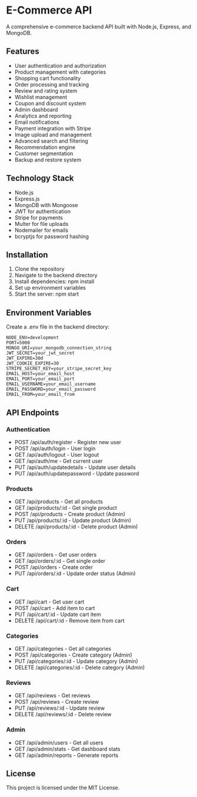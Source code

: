 # E-Commerce API

A comprehensive e-commerce backend API built with Node.js, Express, and MongoDB.

## Features

- User authentication and authorization
- Product management with categories
- Shopping cart functionality
- Order processing and tracking
- Review and rating system
- Wishlist management
- Coupon and discount system
- Admin dashboard
- Analytics and reporting
- Email notifications
- Payment integration with Stripe
- Image upload and management
- Advanced search and filtering
- Recommendation engine
- Customer segmentation
- Backup and restore system

## Technology Stack

- Node.js
- Express.js
- MongoDB with Mongoose
- JWT for authentication
- Stripe for payments
- Multer for file uploads
- Nodemailer for emails
- bcryptjs for password hashing

## Installation

1. Clone the repository
2. Navigate to the backend directory
3. Install dependencies: npm install
4. Set up environment variables
5. Start the server: npm start

## Environment Variables

Create a .env file in the backend directory:

```
NODE_ENV=development
PORT=5000
MONGO_URI=your_mongodb_connection_string
JWT_SECRET=your_jwt_secret
JWT_EXPIRE=30d
JWT_COOKIE_EXPIRE=30
STRIPE_SECRET_KEY=your_stripe_secret_key
EMAIL_HOST=your_email_host
EMAIL_PORT=your_email_port
EMAIL_USERNAME=your_email_username
EMAIL_PASSWORD=your_email_password
EMAIL_FROM=your_email_from
```

## API Endpoints

### Authentication
- POST /api/auth/register - Register new user
- POST /api/auth/login - User login
- GET /api/auth/logout - User logout
- GET /api/auth/me - Get current user
- PUT /api/auth/updatedetails - Update user details
- PUT /api/auth/updatepassword - Update password

### Products
- GET /api/products - Get all products
- GET /api/products/:id - Get single product
- POST /api/products - Create product (Admin)
- PUT /api/products/:id - Update product (Admin)
- DELETE /api/products/:id - Delete product (Admin)

### Orders
- GET /api/orders - Get user orders
- GET /api/orders/:id - Get single order
- POST /api/orders - Create order
- PUT /api/orders/:id - Update order status (Admin)

### Cart
- GET /api/cart - Get user cart
- POST /api/cart - Add item to cart
- PUT /api/cart/:id - Update cart item
- DELETE /api/cart/:id - Remove item from cart

### Categories
- GET /api/categories - Get all categories
- POST /api/categories - Create category (Admin)
- PUT /api/categories/:id - Update category (Admin)
- DELETE /api/categories/:id - Delete category (Admin)

### Reviews
- GET /api/reviews - Get reviews
- POST /api/reviews - Create review
- PUT /api/reviews/:id - Update review
- DELETE /api/reviews/:id - Delete review

### Admin
- GET /api/admin/users - Get all users
- GET /api/admin/stats - Get dashboard stats
- GET /api/admin/reports - Generate reports

## License

This project is licensed under the MIT License.
